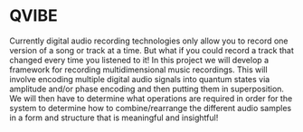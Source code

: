 # QVIBE
Currently digital audio recording technologies only allow you to record one version of a song or track at a time. But what if you could record a track that changed every time you listened to it! In this project we will develop a framework for recording multidimensional music recordings. This will involve encoding multiple digital audio signals into quantum states via amplitude and/or phase encoding and then putting them in superposition. We will then have to determine what operations are required in order for the system to determine how to combine/rearrange the different audio samples in a form and structure that is meaningful and insightful!
